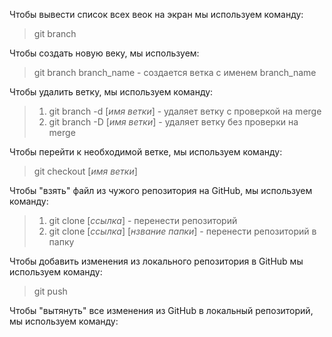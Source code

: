 Чтобы вывести список всех веок на экран мы используем команду:
 > git branch


 Чтобы создать новую веку, мы используем:


 > git branch branch_name - создается ветка с именем branch_name


 Чтобы удалить ветку, мы используем команду:


 > 1. git branch -d [*имя ветки*] - удаляет ветку с проверкой на merge
 > 2. git branch -D [*имя ветки*] - удаляет ветку без проверки на merge


 Чтобы перейти к необходимой ветке, мы используем команду:


 > git checkout [*имя ветки*]

Чтобы "взять" файл из чужого репозитория на GitHub, мы используем команду:
> 1. git clone [*ссылка*] - перенести репозиторий
> 2. git clone [*ссылка*] [*нзвание папки*] - перенести репозиторий в папку

Чтобы добавить изменения из локального репозитория в GitHub мы используем команду:
> git push

Чтобы "вытянуть" все изменения из GitHub в локальный репозиторий, мы используем команду: